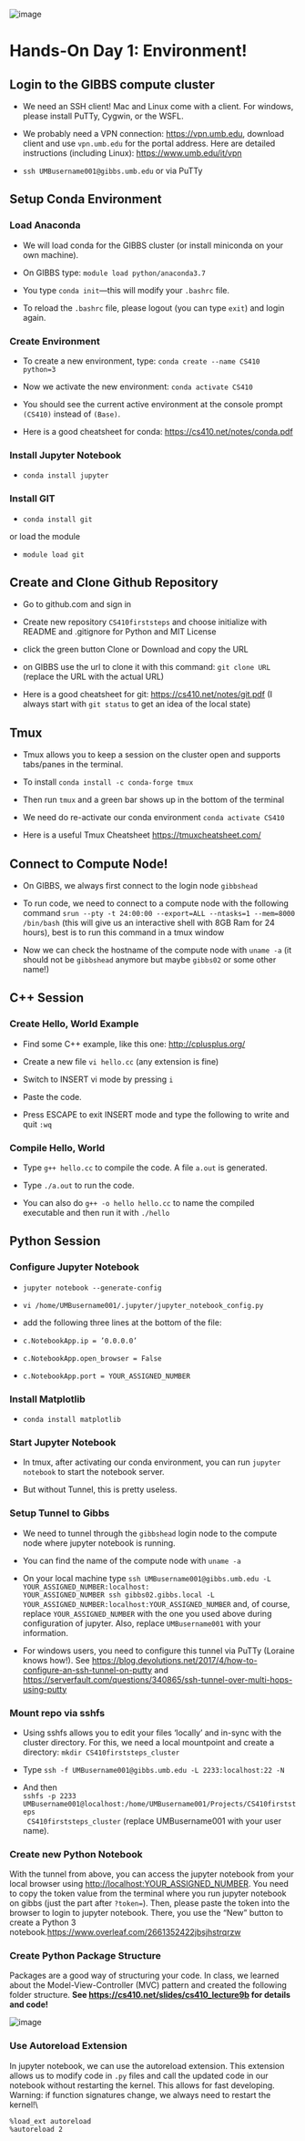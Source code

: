 ![image](../gfx/logo_w.png)

Hands-On Day 1: Environment! 
=============================

Login to the GIBBS compute cluster
----------------------------------

-   We need an SSH client! Mac and Linux come with a client. For
    windows, please install PuTTy, Cygwin, or the WSFL.

-   We probably need a VPN connection: <https://vpn.umb.edu>, download
    client and use `vpn.umb.edu` for the portal address. Here are
    detailed instructions (including Linux):
    <https://www.umb.edu/it/vpn>

-   `ssh UMBusername001@gibbs.umb.edu` or via PuTTy

Setup Conda Environment
-----------------------

### Load Anaconda

-   We will load conda for the GIBBS cluster (or install miniconda on
    your own machine).

-   On GIBBS type: `module load python/anaconda3.7`

-   You type `conda init`—this will modify your `.bashrc` file.

-   To reload the `.bashrc` file, please logout (you can type `exit`)
    and login again.

### Create Environment

-   To create a new environment, type:
    `conda create --name CS410 python=3`

-   Now we activate the new environment: `conda activate CS410`

-   You should see the current active environment at the console prompt
    `(CS410)` instead of `(Base)`.

-   Here is a good cheatsheet for conda:
    <https://cs410.net/notes/conda.pdf>

### Install Jupyter Notebook

-   `conda install jupyter`

### Install GIT 

-   `conda install git`

or load the module

-   `module load git`

Create and Clone Github Repository
----------------------------------

-   Go to github.com and sign in

-   Create new repository `CS410firststeps` and choose initialize with
    README and .gitignore for Python and MIT License

-   click the green button Clone or Download and copy the URL

-   on GIBBS use the url to clone it with this command: `git clone URL`
    (replace the URL with the actual URL)

-   Here is a good cheatsheet for git: <https://cs410.net/notes/git.pdf>
    (I always start with `git status` to get an idea of the local state)

Tmux 
----

-   Tmux allows you to keep a session on the cluster open and supports
    tabs/panes in the terminal.

-   To install `conda install -c conda-forge tmux` 

-   Then run `tmux` and a green bar shows up in the bottom of the
    terminal

-   We need do re-activate our conda environment `conda activate CS410`

-   Here is a useful Tmux Cheatsheet <https://tmuxcheatsheet.com/>

Connect to Compute Node! 
------------------------

-   On GIBBS, we always first connect to the login node `gibbshead`

-   To run code, we need to connect to a compute node with the following
    command
    `srun --pty -t 24:00:00 --export=ALL --ntasks=1 --mem=8000 /bin/bash`
    (this will give us an interactive shell with 8GB Ram for 24 hours), best is to run this command in a tmux window

-   Now we can check the hostname of the compute node with `uname -a`
    (it should not be `gibbshead` anymore but maybe `gibbs02` or some
    other name!)

C++ Session 
-----------

### Create Hello, World Example 

-   Find some C++ example, like this one: <http://cplusplus.org/>

-   Create a new file `vi hello.cc` (any extension is fine)

-   Switch to INSERT vi mode by pressing `i`

-   Paste the code.

-   Press ESCAPE to exit INSERT mode and type the following to write and
    quit `:wq`

### Compile Hello, World 

-   Type `g++ hello.cc` to compile the code. A file `a.out` is
    generated.

-   Type `./a.out` to run the code.

-   You can also do `g++ -o hello hello.cc` to name the compiled
    executable and then run it with `./hello`

Python Session 
--------------

### Configure Jupyter Notebook 

-   `jupyter notebook --generate-config`

-   `vi /home/UMBusername001/.jupyter/jupyter_notebook_config.py`

-   add the following three lines at the bottom of the file:

-   `c.NotebookApp.ip = ’0.0.0.0’`

-   `c.NotebookApp.open_browser = False`

-   `c.NotebookApp.port = YOUR_ASSIGNED_NUMBER`

### Install Matplotlib 

-   `conda install matplotlib`

### Start Jupyter Notebook 

-   In tmux, after activating our conda environment, you can run
    `jupyter notebook` to start the notebook server.

-   But without Tunnel, this is pretty useless.

### Setup Tunnel to Gibbs 

-   We need to tunnel through the `gibbshead` login node to the compute
    node where jupyter notebook is running.

-   You can find the name of the compute node with `uname -a`

-   On your local machine type
    `ssh UMBusername001@gibbs.umb.edu -L YOUR_ASSIGNED_NUMBER:localhost:`\
    `YOUR_ASSIGNED_NUMBER ssh gibbs02.gibbs.local -L YOUR_ASSIGNED_NUMBER:localhost:YOUR_ASSIGNED_NUMBER`
    and, of course, replace `YOUR_ASSIGNED_NUMBER` with the one you used
    above during configuration of jupyter. Also, replace
    `UMBusername001` with your information.

-   For windows users, you need to configure this tunnel via PuTTy
    (Loraine knows how!). See
    <https://blog.devolutions.net/2017/4/how-to-configure-an-ssh-tunnel-on-putty>
    and
    <https://serverfault.com/questions/340865/ssh-tunnel-over-multi-hops-using-putty>

### Mount repo via sshfs

-   Using sshfs allows you to edit your files ‘locally’ and in-sync with
    the cluster directory. For this, we need a local mountpoint and
    create a directory: `mkdir CS410firststeps_cluster`

-   Type `ssh -f UMBusername001@gibbs.umb.edu -L 2233:localhost:22 -N`

-   And then\
    `sshfs -p 2233 UMBusername001@localhost:/home/UMBusername001/Projects/CS410firststeps`\
    ` CS410firststeps_cluster` (replace UMBusername001 with your user
    name).

### Create new Python Notebook 

With the tunnel from above, you can access the jupyter notebook from
your local browser using
[http://localhost:YOUR\_ASSIGNED\_NUMBER](http://localhost:YOUR_ASSIGNED_NUMBER).
You need to copy the token value from the terminal where you run jupyter
notebook on gibbs (just the part after `?token=`). Then, please paste
the token into the browser to login to jupyter notebook. There, you use
the “New” button to create a Python 3
notebook.https://www.overleaf.com/2661352422jbsjhstrqrzw

### Create Python Package Structure 

Packages are a good way of structuring your code. In class, we learned
about the Model-View-Controller (MVC) pattern and created the following
folder structure. **See <https://cs410.net/slides/cs410_lecture9b> for
details and code!**

![image](../gfx/packagestructure.png)

### Use Autoreload Extension 

In jupyter notebook, we can use the autoreload extension. This extension
allows us to modify code in `.py` files and call the updated code in our
notebook without restarting the kernel. This allows for fast developing.
Warning: if function signatures change, we always need to restart the
kernel!\

`%load_ext autoreload`\
`%autoreload 2`
